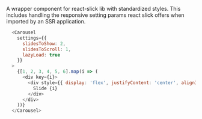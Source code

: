 A wrapper component for react-slick lib with standardized styles. This includes handling the responsive setting params react slick offers when imported by an SSR application.

```js
  <Carousel
    settings={{
      slidesToShow: 2,
      slidesToScroll: 1,
      lazyLoad: true
    }}
  >
    {[1, 2, 3, 4, 5, 6].map(i => (
      <div key={i}>
        <div style={{ display: 'flex', justifyContent: 'center', alignItems: 'center', height: '250px', backgroundColor: '#f7f7f7', color: '#555' }}>
          Slide {i}
        </div>
      </div>
    ))}
  </Carousel>
```